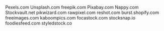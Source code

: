 Pexels.com
Unsplash.com
freepik.com
Pixabay.com
Nappy.com
Stockvault.net
pikwizard.com
rawpixel.com
reshot.com
burst.shopify.com
freeimages.com
kaboompics.com
focastock.com
stocksnap.io
foodiesfeed.com
styledstock.co